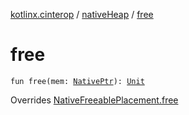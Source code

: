 [kotlinx.cinterop](../index.md) / [nativeHeap](index.md) / [free](./free.md)

# free

`fun free(mem: `[`NativePtr`](../-native-ptr.md)`): `[`Unit`](https://kotlinlang.org/api/latest/jvm/stdlib/kotlin/-unit/index.html)

Overrides [NativeFreeablePlacement.free](../-native-freeable-placement/free.md)

